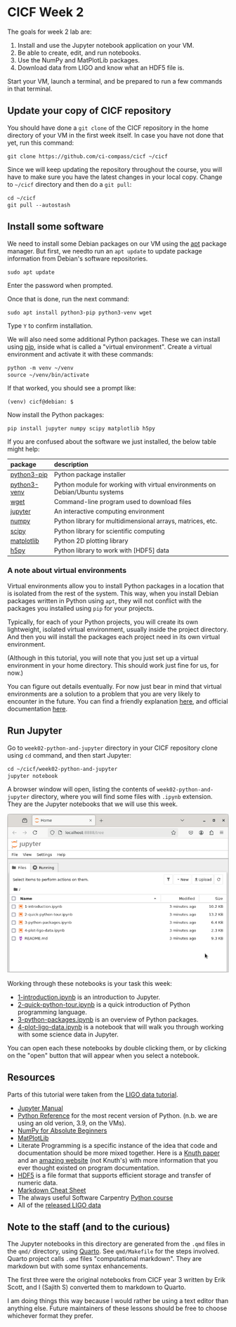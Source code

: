 # CICF Week 2

The goals for week 2 lab are:

1. Install and use the Jupyter notebook application on your VM.
2. Be able to create, edit, and run notebooks.
3. Use the NumPy and MatPlotLib packages.
4. Download data from LIGO and know what an HDF5 file is.

Start your VM, launch a terminal, and be prepared to run a few
commands in that terminal.

## Update your copy of CICF repository

You should have done a `git clone` of the CICF repository in the home
directory of your VM in the first week itself.  In case you have not
done that yet, run this command:

```console
git clone https://github.com/ci-compass/cicf ~/cicf
```

Since we will keep updating the repository throughout the course, you
will have to make sure you have the latest changes in your local copy.
Change to `~/cicf` directory and then do a `git pull`:

```console
cd ~/cicf
git pull --autostash
```

## Install some software

We need to install some Debian packages on our VM using the [apt]
package manager.  But first, we needto run an `apt update` to update
package information from Debian's software repositories.  

```console
sudo apt update
```

Enter the password when prompted.

Once that is done, run the next command:

```console
sudo apt install python3-pip python3-venv wget
```

Type `Y` to confirm installation.

We will also need some additional Python packages. These we can
install using [pip], inside what is called a "virtual environment".
Create a virtual environment and activate it with these commands:

```console
python -m venv ~/venv
source ~/venv/bin/activate
```

If that worked, you should see a prompt like:

```console
(venv) cicf@debian: $
```

Now install the Python packages:

```console
pip install jupyter numpy scipy matplotlib h5py
```

[apt]: https://wiki.debian.org/AptCLI
[pip]: https://pip.pypa.io/en/stable/

If you are confused about the software we just installed, the below
table might help:

| package            | description                                                                  |
|:-------------------|:-----------------------------------------------------------------------------|
| [python3-pip][pip] | Python package installer                                                     |
| [python3-venv]     | Python module for working with virtual environments on Debian/Ubuntu systems |
| [wget]             | Command-line program used to download files                                  |
| [jupyter]          | An interactive computing environment                                         |
| [numpy]            | Python library for multidimensional arrays, matrices, etc.                   |
| [scipy]            | Python library for scientific computing                                      |
| [matplotlib]       | Python 2D plotting library                                                   |
| [h5py]             | Python library to work with [HDF5] data                                      |

[python3-venv]: https://packages.debian.org/bookworm/python3-venv
[wget]: https://www.gnu.org/software/wget/
[jupyter]: https://jupyter.org/
[numpy]: https://numpy.org/
[scipy]: https://scipy.org/
[matplotlib]: https://matplotlib.org/
[h5py]: https://www.h5py.org/

### A note about virtual environments

Virtual environments allow you to install Python packages in a
location that is isolated from the rest of the system.  This way, when
you install Debian packages written in Python using `apt`, they will
not conflict with the packages you installed using `pip` for your
projects.

Typically, for each of your Python projects, you will create its own
lightweight, isolated virtual environment, usually inside the project
directory.  And then you will install the packages each project need
in its own virtual environment.

(Although in this tutorial, you will note that you just set up a
virtual environment in your home directory. This should work just fine
for us, for now.)

You can figure out details eventually.  For now just bear in mind that
virtual environments are a solution to a problem that you are very
likely to encounter in the future. You can find a friendly explanation
[here](venv-realpython), and official documentation
[here](venv-pythonorg).

[venv-pythonorg]: https://docs.python.org/3/library/venv.html
[venv-realpython]: https://realpython.com/python-virtual-environments-a-primer/


## Run Jupyter

Go to `week02-python-and-jupyter` directory in your CICF repository
clone using `cd` command, and then start Jupyter:

```console
cd ~/cicf/week02-python-and-jupyter
jupyter notebook
```

A browser window will open, listing the contents of
`week02-python-and-jupyter` directory, where you will find some files
with `.ipynb` extension.  They are the Jupyter notebooks that we will
use this week.

![Jupyter](./img/jupyter.png)

Working through these notebooks is your task this week:

- [1-introduction.ipynb](./1-introduction.ipynb) is an introduction to
  Jupyter.
- [2-quick-python-tour.ipynb](./2-quick-python-tour.ipynb) is a quick
  introduction of Python programming language.
- [3-python-packages.ipynb](./3-python-packages.ipynb) is an overview
  of Python packages.
- [4-plot-ligo-data.ipynb](./4-plot-ligo-data.ipynb) is a notebook
  that will walk you through working with some science data in
  Jupyter.

You can open each these notebooks by double clicking them, or by
clicking on the "open" button that will appear when you select a
notebook.

## Resources

Parts of this tutorial were taken from the [LIGO data tutorial](https://gwosc.org/tutorial02/).

- [Jupyter Manual](https://docs.jupyter.org/en/latest/)
- [Python Reference](https://docs.python.org/3/) for the most recent
  version of Python. (n.b. we are using an old verion, 3.9, on the
  VMs).
- [NumPy for Absolute
  Beginners](https://numpy.org/doc/stable/user/absolute_beginners.html)
- [MatPlotLib](https://matplotlib.org/)
- Literate Programming is a specific instance of the idea that code
  and documentation should be more mixed together. Here is a [Knuth
  paper](http://www.literateprogramming.com/knuthweb.pdf) and an
  [amazing website](http://www.literateprogramming.com/articles.html)
  (not Knuth's) with more information that you ever thought existed on
  program documentation.
- [HDF5](https://docs.hdfgroup.org/hdf5/v1_14/_intro_h_d_f5.html) is a
  file format that supports efficient storage and transfer of numeric
  data.
- [Markdown Cheat
  Sheet](https://github.com/adam-p/markdown-here/wiki/Markdown-Cheatsheet)
- The always useful Software Carpentry [Python
  course](https://swcarpentry.github.io/python-novice-inflammation/)
- All of the [released LIGO data](https://gwosc.org/data/)

## Note to the staff (and to the curious)

The Jupyter notebooks in this directory are generated from the `.qmd`
files in the `qmd/` directory, using [Quarto]. See `qmd/Makefile` for
the steps involved. Quarto project calls `.qmd` files "computational
markdown".  They are markdown but with some syntax enhancements.

The first three were the original notebooks from CICF year 3 written
by Erik Scott, and I (Sajith S) converted them to markdown to Quarto.

I am doing things this way because I would rather be using a text
editor than anything else.  Future maintainers of these lessons should
be free to choose whichever format they prefer.

[Quarto]: https://quarto.org/
